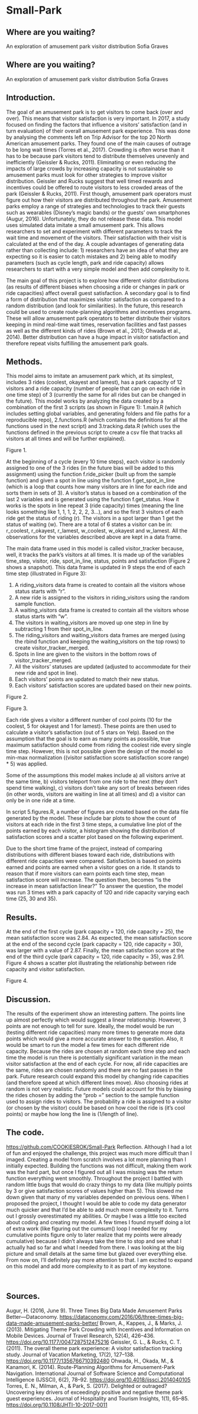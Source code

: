 # Small-Park
## Where are you waiting?
An exploration of amusement park visitor distribution
Sofia Graves

## Where are you waiting?
An exploration of amusement park visitor distribution
Sofia Graves

## Introduction.
The goal of an amusement park is to get visitors to come back (over and over). This means that visitor satisfaction is very important. In 2017, a study focused on finding the factors that influence a visitors’ satisfaction (and in turn evaluation) of their overall amusement park experience. This was done by analysing the comments left on Trip Advisor for the top 20 North American amusement parks.  They found one of the main causes of outrage to be long wait times (Torres et al., 2017). Crowding is often worse than it has to be because park visitors tend to distribute themselves unevenly and inefficiently (Geissler & Rucks, 2011). Eliminating or even reducing the impacts of large crowds by increasing capacity is not sustainable so amusement parks must look for other strategies to improve visitor distribution. Geissler and Rucks suggest that well timed rewards and incentives could be offered to route visitors to less crowded areas of the park (Geissler & Rucks, 2011). First though, amusement park operators must figure out how their visitors are distributed throughout the park. Amusement parks employ a range of strategies and technologies to track their guests such as wearables (Disney’s magic bands) or the guests’ own smartphones (Augur, 2016). Unfortunately, they do not release these data. This model uses simulated data imitate a small amusement park. This allows researchers to set and experiment with different parameters to track the wait time and movement of the visitors. Their satisfaction with their visit is calculated at the end of the day. A couple advantages of generating data rather than collecting include: 1) researchers have an idea of what they are expecting so it is easier to catch mistakes and 2) being able to modify parameters (such as cycle length, park and ride capacity) allows researchers to start with a very simple model and then add complexity to it.

The main goal of this project is to explore how different visitor distributions (as results of different biases when choosing a ride or changes in park or ride capacities) affect overall guest satisfaction. A secondary goal is to find a form of distribution that maximizes visitor satisfaction as compared to a random distribution (and look for similarities). In the future, this research could be used to create route-planning algorithms and incentives programs. These will allow amusement park operators to better distribute their visitors keeping in mind real-time wait times, reservation facilities and fast passes as well as the different kinds of rides (Brown et al., 2013; Ohwada et al., 2014). Better distribution can have a huge impact in visitor satisfaction and therefore repeat visits fulfilling the amusement park goals. 

## Methods.
This model aims to imitate an amusement park which, at its simplest, includes 3 rides (coolest, okayest and lamest), has a park capacity of 12 visitors and a ride capacity (number of people that can go on each ride in one time step) of 3 (currently the same for all rides but can be changed in the future). This model works by analyzing the data created by a combination of the first 3 scripts (as shown in Figure 1): 1.main.R (which includes setting global variables, and generating folders and file paths for a reproducible repo), 2.functions.R (which contains the definitions for all the functions used in the next script) and 3.tracking.data.R (which uses the functions defined in the previous script to create a csv file that tracks all visitors at all times and will be further explained). 

Figure 1.
 

At the beginning of a cycle (every 10 time steps), each visitor is randomly assigned to one of the 3 rides (in the future bias will be added to this assignment) using the function f.ride_picker (built up from the sample function) and given a spot in line using the function f.get_spot_in_line (which is a loop that counts how many visitors are in line for each ride and sorts them in sets of 3). A visitor’s status is based on a combination of the last 2 variables and is generated using the function f.get_status. How it works is the spots in line repeat 3 (ride capacity) times (meaning the line looks something like 1, 1, 1, 2, 2, 2, 3…), and so the first 3 visitors of each ride get the status of riding (r). The visitors in a spot larger than 1 get the status of waiting (w). There are a total of 6 states a visitor can be in: r_coolest, r_okayest, r_lamest, w_coolest, w_okayest and w_lamest.  All the observations for the variables described above are kept in a data frame.

The main data frame used in this model is called visitor_tracker because, well, it tracks the park’s visitors at all times. It is made up of the variables time_step, visitor, ride, spot_in_line, status, points and satisfaction (Figure 2 shows a snapshot). This data frame is updated in 9 steps the end of each time step (illustrated in Figure 3):
1) A riding_visitors data frame is created to contain all the visitors whose status starts with “r”.
2) A new ride is assigned to the visitors in riding_visitors using the random sample function.
3) A waiting_visitors data frame is created to contain all the visitors whose status starts with “w”.
4) The visitors in waiting_visitors are moved up one step in line by subtracting 1 from their spot_in_line. 
5) The riding_visitors and waiting_visitors data frames are merged (using the rbind function and keeping the waiting_visitors on the top rows) to create visitor_tracker_merged.
6) Spots in line are given to the visitors in the bottom rows of visitor_tracker_merged. 
7) All the visitors’ statuses are updated (adjusted to accommodate for their new ride and spot in line).
8) Each visitors’ points are updated to match their new status. 
9) Each visitors’ satisfaction scores are updated based on their new points. 

Figure 2.
 

Figure 3.
 

Each ride gives a visitor a different number of cool points (10 for the coolest, 5 for okayest and 1 for lamest). These points are then used to calculate a visitor’s satisfaction (out of 5 stars on Yelp). Based on the assumption that the goal is to earn as many points as possible, true maximum satisfaction should come from riding the coolest ride every single time step. However, this is not possible given the design of the model so min-max normalization ((visitor satisfaction score satisfaction score range) * 5) was applied.

Some of the assumptions this model makes include a) all visitors arrive at the same time, b) visitors teleport from one ride to the next (they don’t spend time walking), c) visitors don’t take any sort of breaks between rides (in other words, visitors are waiting in line at all times) and d) a visitor can only be in one ride at a time.

In script 5.figures.R, a number of figures are created based on the data file generated by the model. These include bar plots to show the count of visitors at each ride in the first 3 time steps, a cumulative line plot of the points earned by each visitor, a histogram showing the distribution of satisfaction scores and a scatter plot based on the following experiment.

Due to the short time frame of the project, instead of comparing distributions with different biases toward each ride, distributions with different ride capacities were compared. Satisfaction is based on points earned and points are earned when a visitor goes on a ride. It stands to reason that if more visitors can earn points each time step, mean satisfaction score will increase. The question then, becomes “is the increase in mean satisfaction linear?” To answer the question, the model was run 3 times with a park capacity of 120 and ride capacity varying each time (25, 30 and 35). 



## Results.
At the end of the first cycle (park capacity = 120, ride capacity = 25), the mean satisfaction score was 2.84. As expected, the mean satisfaction score at the end of the second cycle (park capacity = 120, ride capacity = 30), was larger with a value of 2.87. Finally, the mean satisfaction score at the end of the third cycle (park capacity = 120, ride capacity = 35), was 2.91. Figure 4 shows a scatter plot illustrating the relationship between ride capacity and visitor satisfaction. 

Figure 4.
 

## Discussion.
The results of the experiment show an interesting pattern. The points line up almost perfectly which would suggest a linear relationship. However, 3 points are not enough to tell for sure. Ideally, the model would be run (testing different ride capacities) many more times to generate more data points which would give a more accurate answer to the question. Also, it would be smart to run the model a few times for each different ride capacity. Because the rides are chosen at random each time step and each time the  model is run there is potentially significant variation in the mean visitor satisfaction at the end of each cycle. 
For now, all ride capacities are the same, rides are chosen randomly and there are no fast passes in the park. Future research could expand this model by changing ride capacities (and therefore speed at which different lines move). Also choosing rides at random is not very realistic. Future models could account for this by biasing the rides chosen by adding the “prob =” section to the sample function used to assign rides to visitors. The probability a ride is assigned to a visitor (or chosen by the visitor) could be based on how cool the ride is (it’s cool points) or maybe how long the line is (1/length of line). 


## The code.
https://github.com/COOKIESROK/Small-Park
Reflection. 
Although I had a lot of fun and enjoyed the challenge, this project was much more difficult than I imaged. Creating a model from scratch involves a lot more planning than I initially expected. Building the functions was not difficult, making them work was the hard part, but once I figured out all I was missing was the return function everything went smoothly. Throughout the project I battled with random little bugs that would do crazy things to my data (like multiply points by 3 or give satisfaction scores of values higher than 5). This slowed me down given that many of my variables depended on previous oens. When I proposed the project, I thought I would be able to code my data generator much quicker and that I’d be able to add much more complexity to it. Turns out I grossly overestimated my abilities. Or maybe I was a little too excited about coding and creating my model. A few times I found myself doing a lot of extra work (like figuring out the cumsum() loop I needed for my cumulative points figure only to later realize that my points were already cumulative) because I didn’t always take the time to stop and see what I actually had so far and what I needed from there. I was looking at the big picture and small details at the same time but glazed over everything else. From now on, I’ll definitely pay more attention to that. I am excited to expand on this model and add more complexity to it as part of my keystone. 

 
## Sources.
Augur, H. (2016, June 9). Three Times Big Data Made Amusement Parks Better—Dataconomy. https://dataconomy.com/2016/06/three-times-big-data-made-amusement-parks-better/
Brown, A., Kappes, J., & Marks, J. (2013). Mitigating Theme Park Crowding with Incentives and Information on Mobile Devices. Journal of Travel Research, 52(4), 426–436. https://doi.org/10.1177/0047287512475216
Geissler, G. L., & Rucks, C. T. (2011). The overall theme park experience: A visitor satisfaction tracking study. Journal of Vacation Marketing, 17(2), 127–138. https://doi.org/10.1177/1356766710392480
Ohwada, H., Okada, M., & Kanamori, K. (2014). Route-Planning Algorithms for Amusement-Park Navigation. International Journal of Software Science and Computational Intelligence (IJSSCI), 6(2), 78–92. https://doi.org/10.4018/ijssci.2014040105
Torres, E. N., Milman, A., & Park, S. (2017). Delighted or outraged? Uncovering key drivers of exceedingly positive and negative theme park guest experiences. Journal of Hospitality and Tourism Insights, 1(1), 65–85. https://doi.org/10.1108/JHTI-10-2017-0011
